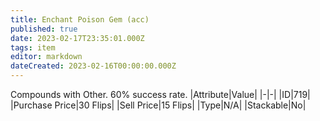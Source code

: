 ```yaml
---
title: Enchant Poison Gem (acc)
published: true
date: 2023-02-17T23:35:01.000Z
tags: item
editor: markdown
dateCreated: 2023-02-16T00:00:00.000Z
---
```


Compounds with Other. 60% success rate.
|Attribute|Value|
|-|-|
|ID|719|
|Purchase Price|30 Flips|
|Sell Price|15 Flips|
|Type|N/A|
|Stackable|No|


